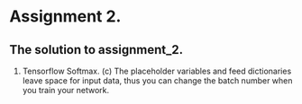 # Assignment 2.

## The solution to assignment_2.
1. Tensorflow Softmax.
(c) The placeholder variables and feed dictionaries leave space for input data, thus you can change the batch number when you train your network.  

